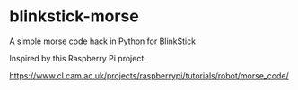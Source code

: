 blinkstick-morse
================

A simple morse code hack in Python for BlinkStick

Inspired by this Raspberry Pi project:

https://www.cl.cam.ac.uk/projects/raspberrypi/tutorials/robot/morse_code/
